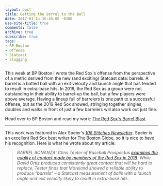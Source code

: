 ```yaml
---
layout: post
title: Getting the Barrel to the Ball
date: 2017-03-14 16:40:00 -0300
use-site-title: true
comments: false
archive: true
subscribe: true
tags:
- BP Boston
- Offense
- Statcast
- Slugging
---
```


This week at BP Boston I wrote the Red Sox's offense from the perspective of a metric derived from the new (and exciting)
Statcast data: barrels. A barrel is a batted ball with an exit velocity and launch angle that has tended to result in
extra-base hits. In 2016, the Red Sox as a group were not outstanding in their ability to barrel-up the ball, but a few
players were above average. Having a lineup full of barrelers is one path to a successful offense, but as the 2016 Red Sox
showed, stringing together singles, doubles and walks in front of just a few barrelers will also work out just fine. 

Head over to BP Boston and read my work: <a href = "http://boston.locals.baseballprospectus.com/2017/03/14/the-red-soxs-barrel-blast/" target = "_blank"> The Red Sox's Barrel Blast</a>.

***

This work was featured in Alex Speier's <a href = "http://pages.email.bostonglobe.com/108StitchesSignUp/?s_campaign=108stitches:newsletter" target = "_blank"> *108 Stitches Newsletter*</a>.
Speier is an excellent Red Sox beat writer for The Boston Globe, so it is nice to have his recognition. Here is what he wrote about my article:

> *BARREL BONANZA: Chris Teeter of Baseball Prospectus <a href = "http://boston.locals.baseballprospectus.com/2017/03/14/the-red-soxs-barrel-blast/" target = "_blank"> examines the quality of contact made by members of the Red Sox in 2016</a>. While David Ortiz produced consistently great contact that will be hard to replace, Teeter finds that Moreland showed a reliable ability to produce “barrels” – a Statcast measurement of balls with a launch angle and exit velocity likely to result in extra-base hits.*